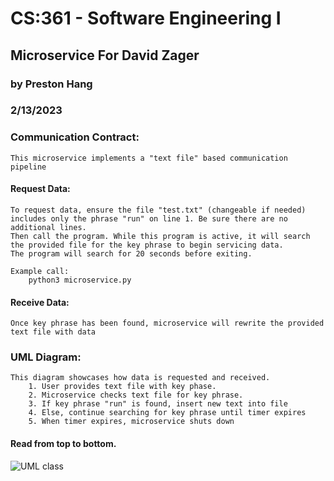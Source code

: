 # CS:361 - Software Engineering I 

## Microservice For David Zager

### by Preston Hang
### 2/13/2023

### Communication Contract:
    This microservice implements a "text file" based communication pipeline

#### Request Data:
    To request data, ensure the file "test.txt" (changeable if needed) includes only the phrase "run" on line 1. Be sure there are no additional lines. 
    Then call the program. While this program is active, it will search the provided file for the key phrase to begin servicing data.
    The program will search for 20 seconds before exiting.

    Example call:
        python3 microservice.py

#### Receive Data:
    Once key phrase has been found, microservice will rewrite the provided text file with data



### UML Diagram:
    This diagram showcases how data is requested and received.
        1. User provides text file with key phase.
        2. Microservice checks text file for key phrase. 
        3. If key phrase "run" is found, insert new text into file
        4. Else, continue searching for key phrase until timer expires
        5. When timer expires, microservice shuts down
        
#### Read from top to bottom. 
![UML class](https://user-images.githubusercontent.com/98556557/218412025-4ce33929-2cfc-44e3-8a90-86ab5efa00c1.png)
